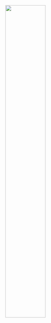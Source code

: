 <a href="#"><img width="50%" height="auto" src="https://github.com/Adam-pw/Adam-pw/blob/main/animation_500_kxa883sd.gif" height="175px"/></a>
